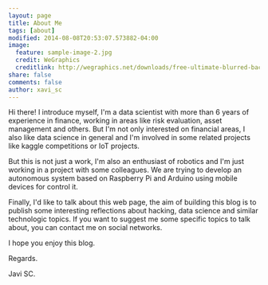 ```yaml
---
layout: page
title: About Me
tags: [about]
modified: 2014-08-08T20:53:07.573882-04:00
image:
  feature: sample-image-2.jpg
  credit: WeGraphics
  creditlink: http://wegraphics.net/downloads/free-ultimate-blurred-background-pack/
share: false  
comments: false
author: xavi_sc
---
```


Hi there! I introduce myself, I'm a data scientist with more than 6 years of experience in finance, working in areas like risk evaluation, asset management and others. But I'm not only interested on financial areas, I also like data science in general and I'm involved in some related projects like kaggle competitions or IoT projects.

But this is not just a work, I'm also an enthusiast of robotics and I'm just working in a project with some colleagues. We are trying to develop an autonomous system based on Raspberry Pi and Arduino using mobile devices for control it. 

Finally, I'd like to talk about this web page, the aim of building this blog is to publish some interesting reflections about hacking, data science and similar technologic topics. If you want to suggest me some specific topics to talk about, you can contact me on social networks.

I hope you enjoy this blog.

Regards.

Javi SC.